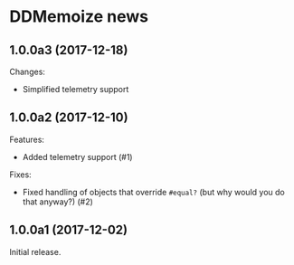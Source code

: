 # DDMemoize news

## 1.0.0a3 (2017-12-18)

Changes:

* Simplified telemetry support

## 1.0.0a2 (2017-12-10)

Features:

* Added telemetry support (#1)

Fixes:

* Fixed handling of objects that override `#equal?` (but why would you do that anyway?) (#2)

## 1.0.0a1 (2017-12-02)

Initial release.
